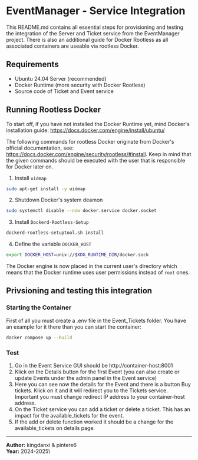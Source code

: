 # EventManager - Service Integration
This README.md contains all essential steps for provisioning and testing the integration of the Server and Ticket service from the EventManager project. There is also an additional guide for Docker Rootless as all associated containers are useable via rootless Docker.

## Requirements
* Ubuntu 24.04 Server (recommended)
* Docker Runtime (more security with Docker Rootless)
* Source code of Ticket and Event service

## Running Rootless Docker
To start off, if you have not installed the Docker Runtime yet, mind Docker's installation guide: https://docs.docker.com/engine/install/ubuntu/

The following commands for rootless Docker originate from Docker's official documentation, see: https://docs.docker.com/engine/security/rootless/#install. Keep in mind that the given commands should be executed with the user that is responsible for Docker later on.

1. Install `uidmap`
```bash
sudo apt-get install -y uidmap
``` 
2. Shutdown Docker's system deamon
```bash
sudo systemctl disable --now docker.service docker.socket
```

3. Install `Dockerd-Rootless-Setup`
```bash
dockerd-rootless-setuptool.sh install
```

4. Define the variable `DOCKER_HOST`
```bash
export DOCKER_HOST=unix://$XDG_RUNTIME_DIR/docker.sock
```

The Docker engine is now placed in the current user's directory which means that the Docker runtime uses user permissions instead of `root` ones.

## Privsioning and testing this integration
### Starting the Container
First of all you must create a .env file in the Event_Tickets folder. You have an example for it there than you can start the container:

```bash
docker compose up --build
```

### Test
1. Go in the Event Service GUI should be http://container-host:8001
2. Klick on the Details button for the first Event (you can also create or update Events under the admin panel in the Event service)
3. Here you can see now the details for the Event and there is a button Buy tickets. Klick on it and it will redirect you to the Tickets service. Important you must change redirect IP address to your container-host address.
4. On the Ticket service you can add a ticket or delete a ticket. This has an impact for the available_tickets for the event.
5. If the add or delete function worked it should be a change for the available_tickets on details page.


---




**Author:** kingdanxi & pintere6\
**Year:** 2024-2025\
